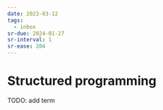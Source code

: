 ```yaml
---
date: 2023-03-12
tags:
  - inbox
sr-due: 2024-01-27
sr-interval: 1
sr-ease: 204
---
```


# Structured programming

TODO: add term
